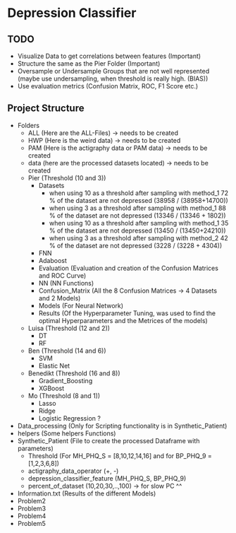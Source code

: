 # Depression Classifier

## TODO
- Visualize Data to get correlations between features (Important)
- Structure the same as the Pier Folder (Important)
- Oversample or Undersample Groups that are not well represented (maybe use undersampling, when threshold is really high. (BIAS))
- Use evaluation metrics (Confusion Matrix, ROC, F1 Score etc.)
## Project Structure
- Folders
    - ALL (Here are the ALL-Files) -> needs to be created
    - HWP (Here is the weird data) -> needs to be created
    - PAM (Here is the actigraphy data or PAM data) -> needs to be created
    - data (here are the processed datasets located) -> needs to be created
    - Pier (Threshold (10 and 3))
        - Datasets
            - when using 10 as a threshold after sampling with method_1 72 % of the dataset are not depressed (38958 / (38958+14700))
            - when using 3 as a threshold after sampling with method_1 88 % of the dataset are not depressed (13346 / (13346 + 1802))
            - when using 10 as a threshold after sampling with method_1 35 % of the dataset are not depressed (13450 / (13450+24210))
            - when using 3 as a threshold after sampling with method_2 42 % of the dataset are not depressed (3228 / (3228 + 4304))
        - FNN
        - Adaboost
        - Evaluation (Evaluation and creation of the Confusion Matrices and ROC Curve)
        - NN (NN Functions)
        - Confusion_Matrix (All the 8 Confusion Matrices -> 4 Datasets and 2 Models)
        - Models (For Neural Network)
        - Results (Of the Hyperparameter Tuning, was used to find the optimal Hyperparameters and the Metrices of the models)       
    - Luisa (Threshold (12 and 2))
        - DT
        - RF
    - Ben (Threshold (14 and 6))
        - SVM
        - Elastic Net
    - Benedikt (Threshold (16 and 8))
        - Gradient_Boosting
        - XGBoost
    - Mo (Threshold (8 and 1))
        - Lasso
        - Ridge
        - Logistic Regression ?
- Data_processing (Only for Scripting functionality is in Synthetic_Patient)
- helpers (Some helpers Functions)
- Synthetic_Patient (File to create the processed Dataframe with parameters)
    - Threshold (For MH_PHQ_S = [8,10,12,14,16] and for BP_PHQ_9 = [1,2,3,6,8])
    - actigraphy_data_operator (+, -)
    - depression_classifier_feature (MH_PHQ_S, BP_PHQ_9)
    - percent_of_dataset (10,20,30,..,100) -> for slow PC ^^
- Information.txt (Results of the different Models)
- Problem2
- Problem3
- Problem4
- Problem5
